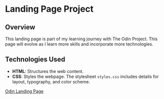 # Landing Page Project

## Overview

This landing page is part of my learning journey with The Odin Project. This page will evolve as I learn more skills and incorporate more technologies.

## Technologies Used

- **HTML**: Structures the web content.
- **CSS**: Styles the webpage. The stylesheet `styles.css` includes details for layout, typography, and color scheme.


[Odin Landing Page](https://sibhaty.github.io/odin-landing/)

